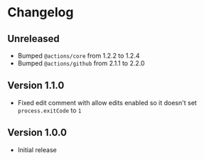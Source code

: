 # Changelog

## Unreleased

- Bumped `@actions/core` from 1.2.2 to 1.2.4
- Bumped `@actions/github` from 2.1.1 to 2.2.0

## Version 1.1.0

- Fixed edit comment with allow edits enabled so it doesn't set `process.exitCode` to `1`

## Version 1.0.0

- Initial release
